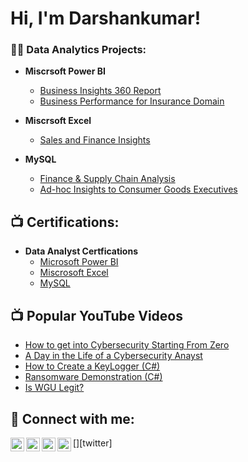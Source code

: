 <h1>Hi, I'm Darshankumar! </h1>

<h3>👨‍💻 Data Analytics Projects:</h3>

- <b>Miscrsoft Power BI </b>
  - [Business Insights 360 Report](https://github.com/sparkkplug/Power_BI_Projects/tree/main/2.%20Business%20Insights%20360)
  - [Business Performance for Insurance Domain](https://github.com/sparkkplug/Power_BI_Projects/tree/main/3.%20Virtual%20Internship%20Insurance%20Project)

- <b>Miscrsoft Excel </b>
  - [Sales and Finance Insights](https://github.com/sparkkplug/Excel_Projects)

- <b>MySQL </b>
  - [Finance & Supply Chain Analysis](https://github.com/sparkkplug/SQL_Projects/tree/main/1.%20ADHOC%20Insights%20to%20Executive%20Management)
  - [Ad-hoc Insights to Consumer Goods Executives](https://github.com/sparkkplug/SQL_Projects/tree/main/2.%20ADHOC%20Insights%20to%20Consumer%20Goods%20Executives)

  
<h2>📺 Certifications:</h2>

- <b>Data Analyst Certfications</b>
  - [Microsoft Power BI](https://codebasics.io/certificate/image/CB-49-209813)
  - [Miscrosoft Excel](https://codebasics.io/certificate/image/CB-51-209813)
  - [MySQL](https://codebasics.io/certificate/image/CB-50-209813)


<h2>📺 Popular YouTube Videos</h2>

- [How to get into Cybersecurity Starting From Zero](https://www.youtube.com/watch?v=a83ASGn_V_s)
- [A Day in the Life of a Cybersecurity Anayst](https://www.youtube.com/watch?v=uHy3oM7NnoU)
- [How to Create a KeyLogger (C#)](https://www.youtube.com/watch?v=N-L9hklSlNk)
- [Ransomware Demonstration (C#)](https://www.youtube.com/watch?v=OfvdQeh79s0)
- [Is WGU Legit?](https://www.youtube.com/watch?v=E2MwRWxDBkA)

<h2> 🤳 Connect with me:</h2>

[<img align="left" alt="JoshMadakor | YouTube" width="22px" src="https://cdn.jsdelivr.net/npm/simple-icons@v3/icons/youtube.svg" />][youtube]
[<img align="left" alt="JoshMadakor | Twitter" width="22px" src="https://cdn.jsdelivr.net/npm/simple-icons@v3/icons/twitter.svg" />][twitter]
[<img align="left" alt="JoshMadakor | LinkedIn" width="22px" src="https://cdn.jsdelivr.net/npm/simple-icons@v3/icons/linkedin.svg" />][linkedin]
[<img align="left" alt="JoshMadakor | Instagram" width="22px" src="https://cdn.jsdelivr.net/npm/simple-icons@v3/icons/instagram.svg" />][instagram]

[telegram]: https://twitter.com/joshmadakor
[youtube]: https://www.youtube.com/c/joshmadakor
[instagram]: https://www.instagram.com/joshmadakor/
[linkedin]: (https://www.linkedin.com/in/darshankumar-varu-53abb717a)

<!--
**joshmadakor1/joshmadakor1** is a ✨ _special_ ✨ repository because its `README.md` (this file) appears on your GitHub profile.

Here are some ideas to get you started:

- 🔭 I’m currently working on ...
- 🌱 I’m currently learning ...
- 👯 I’m looking to collaborate on ...
- 🤔 I’m looking for help with ...
- 💬 Ask me about ...
- 📫 How to reach me: ...
- 😄 Pronouns: ...
- ⚡ Fun fact: ...
-->
